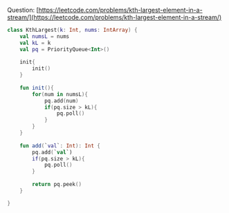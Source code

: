 Question: [https://leetcode.com/problems/kth-largest-element-in-a-stream/](https://leetcode.com/problems/kth-largest-element-in-a-stream/)
```kotlin
class KthLargest(k: Int, nums: IntArray) {
    val numsL = nums
    val kL = k
    val pq = PriorityQueue<Int>()
    
    init{
        init()
    }
    
    fun init(){
        for(num in numsL){
            pq.add(num)
            if(pq.size > kL){
                pq.poll()
            }
        }
    }
    
    fun add(`val`: Int): Int {
        pq.add(`val`)
        if(pq.size > kL){
            pq.poll()
        }
        
        return pq.peek()
    }

}
```
